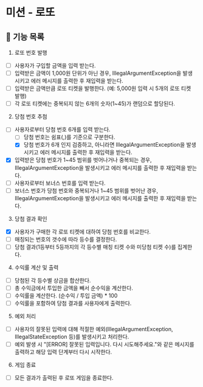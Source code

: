 # 미션 - 로또

## 🚀 기능 목록

1. 로또 번호 발행 
- [ ] 사용자가 구입할 금액을 입력 받는다. 
- [ ] 입력받은 금액이 1,000원 단위가 아닌 경우, IllegalArgumentException을 발생시키고 에러 메시지를 출력한 후 재입력을 받는다.
- [ ] 입력받은 금액만큼 로또 티켓을 발행한다. (예: 5,000원 입력 시 5개의 로또 티켓 발행)
- [ ] 각 로또 티켓에는 중복되지 않는 6개의 숫자(1~45)가 랜덤으로 할당된다.

2. 당첨 번호 추첨

- [ ] 사용자로부터 당첨 번호 6개를 입력 받는다.
  - [ ] 당첨 번호는 쉼표(,)를 기준으로 구분한다.
  - [x] 당첨 번호가 6개 인지 검증하고, 아니라면 IllegalArgumentException을 발생시키고 에러 메시지를 출력한 후 재입력을 받는다.
- [x] 입력받은 당첨 번호가 1~45 범위를 벗어나거나 중복되는 경우, IllegalArgumentException을 발생시키고 에러 메시지를 출력한 후 재입력을 받는다.
- [ ] 사용자로부터 보너스 번호를 입력 받는다.
- [ ] 보너스 번호가 당첨 번호와 중복되거나 1~45 범위를 벗어난 경우, IllegalArgumentException을 발생시키고 에러 메시지를 출력한 후 재입력을 받는다.

3. 당첨 결과 확인

- [x] 사용자가 구매한 각 로또 티켓에 대하여 당첨 번호를 비교한다. 
- [ ] 매칭되는 번호의 갯수에 따라 등수를 결정한다.
- [ ] 당첨 결과(1등부터 5등까지의 각 등수별 매칭 티켓 수와 미당첨 티켓 수)를 집계한다.

4. 수익률 계산 및 출력

- [ ] 당첨된 각 등수별 상금을 합산한다.
- [ ] 총 수익금에서 투입한 금액을 빼서 순수익을 계산한다.
- [ ] 수익률을 계산한다. (순수익 / 투입 금액) * 100
- [ ] 수익률을 포함하여 당첨 결과를 사용자에게 출력한다.

5. 예외 처리

- [ ] 사용자의 잘못된 입력에 대해 적절한 예외(IllegalArgumentException, IllegalStateException 등)를 발생시키고 처리한다.
- [ ] 예외 발생 시 "[ERROR] 잘못된 입력입니다. 다시 시도해주세요."와 같은 메시지를 출력하고 해당 입력 단계부터 다시 시작한다.

6. 게임 종료

- [ ] 모든 결과가 출력된 후 로또 게임을 종료한다.




